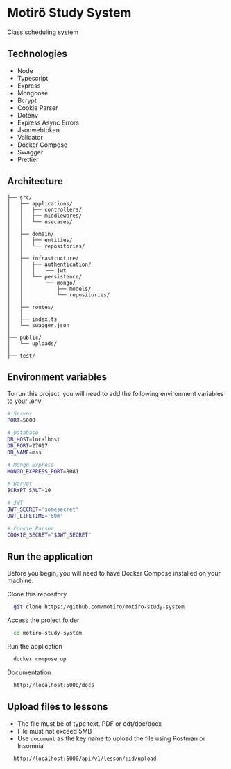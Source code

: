 # Motirõ Study System

Class scheduling system

## Technologies

- Node
- Typescript
- Express
- Mongoose
- Bcrypt
- Cookie Parser
- Dotenv
- Express Async Errors
- Jsonwebtoken
- Validator
- Docker Compose
- Swagger
- Prettier

## Architecture

```
├── src/
│   ├── applications/
│   │   ├── controllers/
│   │   ├── middlewares/
│   │   └── usecases/
│   │
│   ├── domain/
│   │   ├── entities/
│   │   └── repositories/
│   │
│   ├── infrastructure/
│   │   ├── authentication/
│   │   │   └── jwt
│   │   └── persistence/
│   │       └── mongo/
│   │           ├── models/
│   │           └── repositories/
│   │
│   ├── routes/
│   │
│   ├── index.ts
│   └── swagger.json
│
├── public/
│   └── uploads/
│
├── test/
```

## Environment variables

To run this project, you will need to add the following environment variables to your .env

```bash
# Server
PORT=5000

# Database
DB_HOST=localhost
DB_PORT=27017
DB_NAME=mss

# Mongo Express
MONGO_EXPRESS_PORT=8081

# Bcrypt
BCRYPT_SALT=10

# JWT
JWT_SECRET='somesecret'
JWT_LIFETIME='60m'

# Cookie Parser
COOKIE_SECRET="$JWT_SECRET"
```

## Run the application

Before you begin, you will need to have Docker Compose installed on your machine.

Clone this repository

```bash
  git clone https://github.com/motiro/motiro-study-system
```

Access the project folder

```bash
  cd motiro-study-system
```

Run the application

```bash
  docker compose up
```

Documentation

```bash
  http://localhost:5000/docs
```

## Upload files to lessons

- The file must be of type text, PDF or odt/doc/docx
- File must not exceed 5MB
- Use `document` as the key name to upload the file using Postman or Insomnia

```bash
  http://localhost:5000/api/v1/lesson/:id/upload
```
